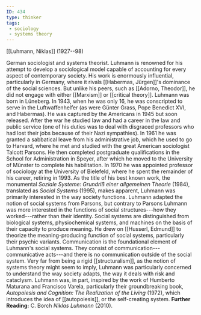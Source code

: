 ```yaml
---
ID: 434
type: thinker
tags: 
 - sociology
 - systems theory
---
```


[[Luhmann, Niklas]] 
(1927--98)


German sociologist and systems theorist. Luhmann is renowned for his
attempt to develop a sociological model capable of accounting for every
aspect of contemporary society. His work is enormously influential,
particularly in Germany, where it rivals [[Habermas, Jürgen]]'s dominance of
the social sciences. But unlike his peers, such as [[Adorno, Theodor]], he did not engage
with either [[Marxism]] or
[[critical theory]].
Luhmann was born in Lüneberg. In 1943, when he was only 16, he was
conscripted to serve in the Luftwaffenhelfer (as were Günter Grass, Pope
Benedict XVI, and Habermas). He was captured by the Americans in 1945
but soon released. After the war he studied law and had a career in the
law and public service (one of his duties was to deal with disgraced
professors who had lost their jobs because of their Nazi sympathies). In
1961 he was granted a sabbatical leave from his administrative job,
which he used to go to Harvard, where he met and studied with the great
American sociologist Talcott Parsons. He then completed postgraduate
qualifications in the School for Administration in Speyer, after which
he moved to the University of Münster to complete his habilitation. In
1970 he was appointed professor of sociology at the University of
Bielefeld, where he spent the remainder of his career, retiring in 1993.
As the title of his best known work, the monumental *Soziale Systeme:
Grundriß einer allgemeinen Theorie* (1984), translated as *Social Systems* (1995), makes apparent, Luhmann was primarily interested in the
way society functions. Luhmann adapted the notion of social systems from
Parsons, but contrary to Parsons Luhmann was more interested in the
functions of social structures---how they worked---rather than their
identity. Social systems are distinguished from biological systems,
physiochemical systems, and machines on the basis of their capacity to
produce meaning. He drew on [[Husserl, Edmund]] to theorize the
meaning-producing function of social systems, particularly their psychic
variants. Communication is the foundational element of Luhmann's social
systems. They consist of communication---communicative acts---and there
is no communication outside of the social system. Very far from being a
rigid [[structuralism]], as
the notion of systems theory might seem to imply, Luhmann was
particularly concerned to understand the way society adapts, the way it
deals with risk and cataclysm. Luhmann was, in part, inspired by the
work of Humberto Maturana and Francisco Varela, particularly their
groundbreaking book, *Autopoiesis and Cognition: The Realization of the
Living* (1972), which introduces the idea of
[[autopoiesis]], or the
self-creating system.
**Further Reading:** C. Borch *Niklas Luhmann* (2010).
